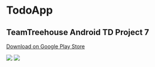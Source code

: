 # TodoApp

## TeamTreehouse Android TD Project 7

[Download on Google Play Store](https://play.google.com/store/apps/details?id=com.kamerlin.leon.todoapp)

![](video1.gif)
![](video2.gif)

